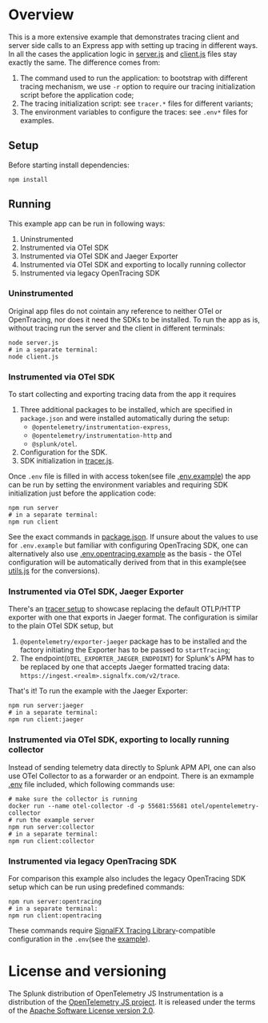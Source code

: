 # Overview

This is a more extensive example that demonstrates tracing client and server side calls to an Express app with setting up tracing in different ways.
In all the cases the application logic in  [server.js](./server.js) and [client.js](./client.js) files stay exactly the same. The difference comes from:

1. The command used to run the application: to bootstrap with different tracing mechanism, we use `-r` option to require our tracing initialization script before the application code;
2. The tracing initialization script: see `tracer.*` files for different variants;
3. The environment variables to configure the traces: see `.env*` files for examples.

## Setup

Before starting install dependencies:

```shell
npm install
```

## Running

This example app can be run in following ways:

1. Uninstrumented
2. Instrumented via OTel SDK
3. Instrumented via OTel SDK and Jaeger Exporter
4. Instrumented via OTel SDK and exporting to locally running collector
5. Instrumented via legacy OpenTracing SDK

### Uninstrumented

Original app files do not cointain any reference to neither OTel or OpenTracing, nor does it need the SDKs to be installed. To run the app as is, without tracing run the server and the client in different terminals:

```shell
node server.js
# in a separate terminal:
node client.js
```

### Instrumented via OTel SDK

To start collecting and exporting tracing data from the app it requires

1. Three additional packages to be installed, which are specified in `package.json` and were installed automatically during the setup:
    - `@opentelemetry/instrumentation-express`,
    - `@opentelemetry/instrumentation-http` and
    - `@splunk/otel`.
2. Configuration for the SDK.
3. SDK initialization in [tracer.js](./tracer.js).

Once `.env` file is filled in with access token(see file [.env.example](./.env.example)) the app can be run by setting the environment variables and requiring SDK initialization just before the application code:

```shell
npm run server
# in a separate terminal:
npm run client
```

See the exact commands in [package.json](./package.json).
If unsure about the values to use for `.env.example` but familiar with configuring OpenTracing SDK, one can alternatively also use [.env.opentracing.example](./.env.opentracing.example) as the basis - the OTel configuration will be automatically derived from that in this example(see [utils.js](./utils.js) for the conversions).

### Instrumented via OTel SDK, Jaeger Exporter

There's an [tracer setup](./tracer.jaeger.js) to showcase replacing the default OTLP/HTTP exporter with one that exports in Jaeger format. The configuration is similar to the plain OTel SDK setup, but

1. `@opentelemetry/exporter-jaeger` package has to be installed and the factory initiating the Exporter has to be passed to `startTracing`;
2. The endpoint(`OTEL_EXPORTER_JAEGER_ENDPOINT`) for Splunk's APM has to be replaced by one that accepts Jaeger formatted tracing data: `https://ingest.<realm>.signalfx.com/v2/trace`.

That's it! To run the example with the Jaeger Exporter:

```shell
npm run server:jaeger
# in a separate terminal:
npm run client:jaeger
```

### Instrumented via OTel SDK, exporting to locally running collector

Instead of sending telemetry data directly to Splunk APM API, one can also use OTel Collector to as a forwarder or an endpoint.
There is an exmample [.env](./.env.collector) file included, which following commands use:

```shell
# make sure the collector is running
docker run --name otel-collector -d -p 55681:55681 otel/opentelemetry-collector
# run the example server
npm run server:collector
# in a separate terminal:
npm run client:collector
```

### Instrumented via legacy OpenTracing SDK

For comparison this example also includes the legacy OpenTracing SDK setup which can be run using predefined commands:

```shell
npm run server:opentracing
# in a separate terminal:
npm run client:opentracing
```

These commands require [SignalFX Tracing Library](https://github.com/signalfx/signalfx-nodejs-tracing)-compatible configuration in the `.env`(see the [example](./.env.opentracing.example)).

# License and versioning

The Splunk distribution of OpenTelemetry JS Instrumentation is a
distribution of the [OpenTelemetry JS project](https://github.com/open-telemetry/opentelemetry-js).
It is released under the terms of the [Apache Software License version 2.0](https://github.com/signalfx/splunk-otel-js/LICENSE).
